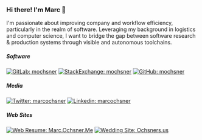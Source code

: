 ### Hi there! I'm Marc 👋
I'm passionate about improving company and workflow efficiency, particularly in the realm of software. Leveraging my background in logistics and computer science, I want to bridge the gap between software research & production systems through visible and autonomous toolchains.

##### Software
[![GitLab: mochsner](https://img.shields.io/badge/-mochsner-grey?style=flat-square&logo=GitLab&logoColor=white&link=https://gitlab.com/mochsner)](https://www.gitlab.com/mochsner/)
[![StackExchange: mochsner](https://img.shields.io/badge/-mochsner-lightgrey?style=flat-square&logo=StackExchange&logoColor=lightblue&link=https://gitlab.com/mochsner)](https://stackexchange.com/users/7913208/mochsner)
[![GitHub: mochsner](https://img.shields.io/github/followers/mochsner?label=follow&style=social)](https://github.com/mochsner)

##### Media
[![Twitter: marcochsner](https://img.shields.io/twitter/follow/marcochsner?style=social)](https://twitter.com/ThaiiBraga)
[![Linkedin: marcochsner](https://img.shields.io/badge/-marcochsner-blue?style=flat-square&logo=Linkedin&logoColor=white&link=https://www.linkedin.com/in/marcochsner/)](https://www.linkedin.com/in/marcochsner/)

##### Web Sites

[![Web Resume: Marc.Ochsner.Me](https://img.shields.io/badge/&#128100;-marc.ochsner.me-lightgrey)](https://marc.ochsner.me)
[![Wedding Site: Ochsners.us](https://img.shields.io/badge/&#128141;-ochsners.us-lightblue)](https://ochsners.us)

<!--
**mochsner/mochsner** is a ✨ _special_ ✨ repository because its `README.md` (this file) appears on your GitHub profile.

Here are some ideas to get you started:

- 🔭 I’m currently working on ...
- 🌱 I’m currently learning ...
- 👯 I’m looking to collaborate on ...
- 🤔 I’m looking for help with ...
- 💬 Ask me about ...
- 📫 How to reach me: ...
- 😄 Pronouns: ...
- ⚡ Fun fact: ...
-->
